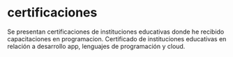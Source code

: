 # certificaciones
Se presentan certificaciones de instituciones educativas donde he recibido capacitaciones en programacion.
Certificado de  instituciones educativas en relación a  desarrollo app, lenguajes de programación y cloud.
